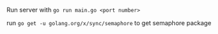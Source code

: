 Run server with `go run main.go <port number>`

run `go get -u golang.org/x/sync/semaphore` to get semaphore package
